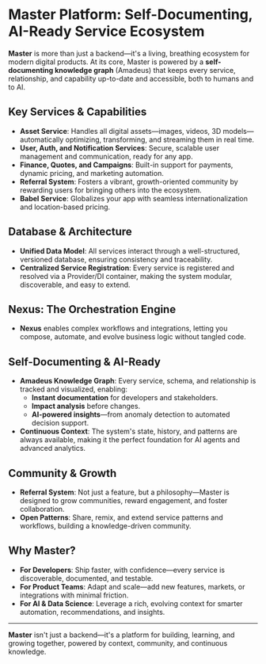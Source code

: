 # Master Platform: Self-Documenting, AI-Ready Service Ecosystem

**Master** is more than just a backend—it's a living, breathing ecosystem for modern digital products. At its core, Master is powered by a **self-documenting knowledge graph** (Amadeus) that keeps every service, relationship, and capability up-to-date and accessible, both to humans and to AI.

## Key Services & Capabilities

- **Asset Service**: Handles all digital assets—images, videos, 3D models—automatically optimizing, transforming, and streaming them in real time.
- **User, Auth, and Notification Services**: Secure, scalable user management and communication, ready for any app.
- **Finance, Quotes, and Campaigns**: Built-in support for payments, dynamic pricing, and marketing automation.
- **Referral System**: Fosters a vibrant, growth-oriented community by rewarding users for bringing others into the ecosystem.
- **Babel Service**: Globalizes your app with seamless internationalization and location-based pricing.

## Database & Architecture

- **Unified Data Model**: All services interact through a well-structured, versioned database, ensuring consistency and traceability.
- **Centralized Service Registration**: Every service is registered and resolved via a Provider/DI container, making the system modular, discoverable, and easy to extend.

## Nexus: The Orchestration Engine

- **Nexus** enables complex workflows and integrations, letting you compose, automate, and evolve business logic without tangled code.

## Self-Documenting & AI-Ready

- **Amadeus Knowledge Graph**: Every service, schema, and relationship is tracked and visualized, enabling:
  - **Instant documentation** for developers and stakeholders.
  - **Impact analysis** before changes.
  - **AI-powered insights**—from anomaly detection to automated decision support.
- **Continuous Context**: The system's state, history, and patterns are always available, making it the perfect foundation for AI agents and advanced analytics.

## Community & Growth

- **Referral System**: Not just a feature, but a philosophy—Master is designed to grow communities, reward engagement, and foster collaboration.
- **Open Patterns**: Share, remix, and extend service patterns and workflows, building a knowledge-driven community.

## Why Master?

- **For Developers**: Ship faster, with confidence—every service is discoverable, documented, and testable.
- **For Product Teams**: Adapt and scale—add new features, markets, or integrations with minimal friction.
- **For AI & Data Science**: Leverage a rich, evolving context for smarter automation, recommendations, and insights.

---

**Master** isn't just a backend—it's a platform for building, learning, and growing together, powered by context, community, and continuous knowledge.
